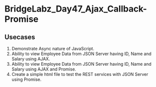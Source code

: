 # BridgeLabz_Day47_Ajax_Callback-Promise

## Usecases
1. Demonstrate Async nature of JavaScript.
2. Ability to view Employee Data from JSON Server having ID, Name and Salary using AJAX.
3. Ability to view Employee Data from JSON Server having ID, Name and Salary using AJAX and Promise.
4. Create a simple html file to test the REST services with JSON Server using Promise.
